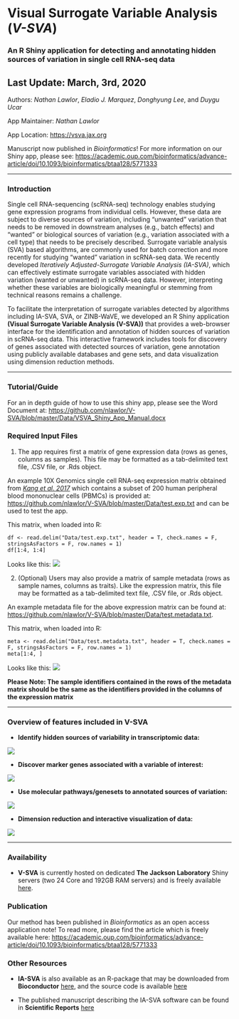 # Visual Surrogate Variable Analysis (*V-SVA*)

### An R Shiny application for detecting and annotating hidden sources of variation in single cell RNA-seq data

## Last Update: March, 3rd, 2020

Authors: *Nathan Lawlor*, *Eladio J. Marquez*, *Donghyung Lee*, and *Duygu Ucar*

App Maintainer: *Nathan Lawlor*

App Location:  https://vsva.jax.org

Manuscript now published in *Bioinformatics*! For more information on our Shiny app, please see: https://academic.oup.com/bioinformatics/advance-article/doi/10.1093/bioinformatics/btaa128/5771333

***

### Introduction

Single cell RNA-sequencing (scRNA-seq) technology enables studying gene expression programs from individual cells. However, these data are subject to diverse sources of variation, including “unwanted” variation that needs to be removed in downstream analyses (e.g., batch effects) and “wanted” or biological sources of variation (e.g., variation associated with a cell type) that needs to be precisely described. Surrogate variable analysis (SVA) based algorithms, are commonly used for batch correction and more recently for studying “wanted” variation in scRNA-seq data. We recently developed *Iteratively Adjusted-Surrogate Variable Analysis (IA-SVA)*, which can effectively estimate surrogate variables associated with hidden variation (wanted or unwanted) in scRNA-seq data. However, interpreting whether these variables are biologically meaningful or stemming from technical reasons remains a challenge. 

To facilitate the interpretation of surrogate variables detected by algorithms including IA-SVA, SVA, or ZINB-WaVE, we developed an R Shiny application **(Visual Surrogate Variable Analysis (V-SVA))** that provides a web-browser interface for the identification and annotation of hidden sources of variation in scRNA-seq data. This interactive framework includes tools for discovery of genes associated with detected sources of variation, gene annotation using publicly available databases and gene sets, and data visualization using dimension reduction methods. 

***

### Tutorial/Guide

For an in depth guide of how to use this shiny app, please see the Word Document at: https://github.com/nlawlor/V-SVA/blob/master/Data/VSVA_Shiny_App_Manual.docx

### Required Input Files 

1. The app requires first a matrix of gene expression data (rows as genes, columns as samples). This file may be formatted as a tab-delimited text file, .CSV file, or .Rds object.  

An example 10X Genomics single cell RNA-seq expression matrix obtained from [*Kang et al. 2017*](https://www.ncbi.nlm.nih.gov/pmc/articles/PMC5784859/) which contains a subset of 200 human peripheral blood mononuclear cells (PBMCs) 
is provided at: https://github.com/nlawlor/V-SVA/blob/master/Data/test.exp.txt and can be used to test the app.

This matrix, when loaded into R:

```R, echo=FALSE, message=FALSE, eval=TRUE
df <- read.delim("Data/test.exp.txt", header = T, check.names = F, stringsAsFactors = F, row.names = 1)
df[1:4, 1:4]
```

Looks like this: ![](https://github.com/nlawlor/V-SVA/blob/master/img/exp.matrix.png)

2. (Optional) Users may also provide a matrix of sample metadata (rows as sample names, columns as traits). Like the expression matrix, this file may be formatted as a tab-delimited text file, .CSV file, or .Rds object.  

An example metadata file for the above expression matrix can be found at: https://github.com/nlawlor/V-SVA/blob/master/Data/test.metadata.txt.

This matrix, when loaded into R:

```R, echo=FALSE, message=FALSE, eval=TRUE
meta <- read.delim("Data/test.metadata.txt", header = T, check.names = F, stringsAsFactors = F, row.names = 1)
meta[1:4, ]
```
Looks like this: ![](https://github.com/nlawlor/V-SVA/blob/master/img/metadata.png)

**Please Note: The sample identifiers contained in the rows of the metadata matrix should be the same as the identifiers provided in the columns of the expression matrix**

***

### Overview of features included in V-SVA

* **Identify hidden sources of variability in transcriptomic data:**

![](https://github.com/nlawlor/V-SVA/blob/master/img/sv.plots.png)

* **Discover marker genes associated with a variable of interest:**

![](https://github.com/nlawlor/V-SVA/blob/master/img/marker.genes.png)

* **Use molecular pathways/genesets to annotated sources of variation:**

![](https://github.com/nlawlor/V-SVA/blob/master/img/pathway.analysis.png)

* **Dimension reduction and interactive visualization of data:**

![](https://github.com/nlawlor/V-SVA/blob/master/img/tsne.gif)

***

### Availability

* **V-SVA** is currently hosted on dedicated **The Jackson Laboratory** Shiny servers (two 24 Core and 192GB RAM servers) and is freely available [here]( https://vsva.jax.org).

### Publication

Our method has been published in *Bioinformatics* as an open access application note! To read more, please find the article which is freely available here: https://academic.oup.com/bioinformatics/advance-article/doi/10.1093/bioinformatics/btaa128/5771333

### Other Resources

* **IA-SVA** is also available as an R-package that may be downloaded from **Bioconductor** [here](https://www.bioconductor.org/packages/devel/bioc/html/iasva.html), and the source code is available [here](https://github.com/UcarLab/iasva)

* The published manuscript describing the IA-SVA software can be found in **Scientific Reports** [here](https://www.nature.com/articles/s41598-018-35365-9)
